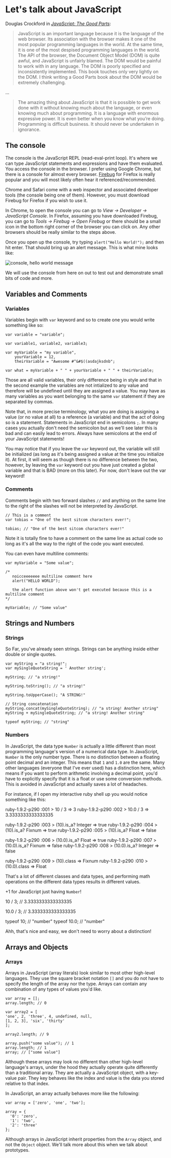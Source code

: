 Let's talk about JavaScript
===========================

Douglas Crockford in [*JavaScript: The Good Parts*](http://shop.oreilly.com/product/9780596517748.do):

> JavaScript is an important language because it is the language of the web browser. Its association with the browser makes it one of the
> most popular programming languages in the world. At the same time, it is one of the most despised programming languages in the world. The API
> of the browser, the Document Object Model (DOM) is quite awful, and JavaScript is unfairly blamed. The DOM would be painful to work with in
> any language. The DOM is poorly specified and inconsistently implemented. This book touches only very lightly on the DOM. I think writing a
> Good Parts book about the DOM would be extremely challenging.

...

> The amazing thing about JavaScript is that it is possible to get work done with it without knowing much about the language, or
> even knowing much about programming. It is a language with enormous expressive power. It is even better when you know what you’re
> doing. Programming is difficult business. It should never be undertaken in ignorance.



The console
-----------

The console is the JavaScript REPL (read-eval-print loop). It's where we can type JavaScript statements and expressions and have them evaluated. You access the console in the browser. I prefer using Google Chrome, but there is a console for almost every browser. [Firebug](http://getfirebug.com/) for Firefox is really popular and you will most likely often hear it referenced/recommended.

Chrome and Safari come with a web inspector and associated developer tools (the console being one of them). However, you must download Firebug for Firefox if you wish to use it.

In Chrome, to open the console you can go to *View -> Developer -> JavaScript Console*. In Firefox, assuming you have downloaded Firebug, you can go to *Tools -> Firebug -> Open Firebug* or there should be a small icon in the bottom right corner of the browser you can click on. Any other browsers should be really similar to the steps above.

Once you open up the console, try typing `alert("Hello World!");` and then hit enter. That should bring up an alert message. This is what mine looks like:

![console, hello world message](https://github.com/benjreinhart/JS-workshop/raw/master/lessons/lesson1/images/console.png)

We will use the console from here on out to test out and demonstrate small bits of code and more.


Variables and Comments
----------------------

### Variables

Variables begin with `var` keyword and so to create one you would write something like so:

    var variable = "variable";

    var variable1, variable2, variable3;

    var myVariable = "my variable",
        yourVariable = 12,
        theirVariable = "Awesome #^&#$((asdajksdnb";

    var what = myVariable + " " + yourVariable + " " + theirVariable;

Those are all valid variables, their only difference being in style and that in the second example the variables are not intialized to
any value and therefore will be undefined until they are assigned a value. You may have as many variables as you want belonging to the same `var` statement if they are separated by commas.

Note that, in more precise terminology, what you are doing is assigning a value (or no value at all) to a reference (a variable) and that the act of doing so is a statement. Statements in JavaScript end in semicolons `;`. In many cases you actually don't need the semicolon but as we'll see later this is bad and can easily lead to errors. Always have semicolons at the end of your JavaScript statements!

You may notice that if you leave the `var` keyword out, the variable will still be initialized (as long as it's being assigned a value at the
time you initialize it). At first, it will seem as though there is no difference between the two, however, by leaving the `var` keyword out you have just created a global variable and that is BAD (more on this later). For now, don't leave out the var keyword!


### Comments

Comments begin with two forward slashes `//` and anything on the same line to the right of the slashes will not be interpreted by JavaScript.

    // This is a comment
    var tobias = "One of the best sitcom characters ever!";

    tobias; // "One of the best sitcom characters ever!"

Note it is totally fine to have a comment on the same line as actual code so long as it's all the way to the right of the code you want executed.

You can even have multiline comments:

    var myVariable = "Some value";

    /*
       noicceeeeeee multiline comment here
       alert("HELLO WORLD");

       the alert function above won't get executed because this is a multiline comment
    */

    myVariable; // "Some value"




Strings and Numbers
-------------------

### Strings

So Far, you've already seen strings. Strings can be anything inside either double or single quotes.

    var myString = "a string!";
    var mySingleQuoteString = ' Another string';

    myString; // "a string!"

    myString.toString(); // "a string!"

    myString.toUpperCase(); "A STRING!"

    // String concatenation
    myString.concat(mySingleQuoteString); // "a string! Another string"
    myString + mySingleQuoteString; // "a string! Another string"

    typeof myString; // "string"


### Numbers

In JavaScript, the data type `Number` is actually a little different than most programming language's version of a numerical data type. In JavaScript, `Number` is the only number type. There is no distinction between a floating point decimal and an integer. This means that `1` and `1.0` are the same. Many other languages (everyone that I've ever used) has a distinction here, which means if you want to perform arithmetic involving a decimal point, you'd have to explicitly specify that it is a float or use some conversion methods. This is avoided in JavaScript and actually saves a lot of headaches.

For instance, if I open my interactive ruby shell up you would notice something like this:

  ruby-1.9.2-p290 :001 > 10 / 3
   => 3
  ruby-1.9.2-p290 :002 > 10.0 / 3
   => 3.3333333333333335

  ruby-1.9.2-p290 :003 > (10).is_a? Integer
  => true 
  ruby-1.9.2-p290 :004 > (10).is_a? Fixnum
  => true
  ruby-1.9.2-p290 :005 > (10).is_a? Float
  => false 

  ruby-1.9.2-p290 :006 > (10.0).is_a? Float
  => true
  ruby-1.9.2-p290 :007 > (10.0).is_a? Fixnum
  => false
  ruby-1.9.2-p290 :008 > (10.0).is_a? Integer
  => false

  ruby-1.9.2-p290 :009 > (10).class
   => Fixnum 
  ruby-1.9.2-p290 :010 > (10.0).class
   => Float 

That's a lot of different classes and data types, and performing math operations on the different data types results in different values. 

+1 for JavaScript just having `Number`!

  10 / 3;
  // 3.3333333333333335

  10.0 / 3;
  // 3.3333333333333335

  typeof 10; // "number"
  typeof 10.0; // "number"

Ahh, that's nice and easy, we don't need to worry about a distinction!



Arrays and Objects
------------------

### Arrays

Arrays in JavaScript (array literals) look similar to most other high-level languages. They use the square bracket notation `[]` and you do not have to specify the length of the array nor the type. Arrays can contain any combination of any types of values you'd like.


    var array = [];
    array.length; // 0

    var array2 = [
    'one', 2, 'three', 4, undefined, null,
    [1, 2, 3], 'six', 'thirty'
    ];

    array2.length; // 9

    array.push("some value"); // 1
    array.length; // 1
    array; // ["some value"]


Although these arrays may look no different than other high-level language's arrays, under the hood they actually operate quite differently than a traditional array. They are actually a JavaScript object, with a key-value pair. They key behaves like the index and value is the data you stored relative to that index.

In JavaScript, an array actually behaves more like the following:

```
var array = ['zero', 'one', 'two'];

array = {
  '0': 'zero',
  '1': 'two',
  '2': 'three'
};
```

Although arrays in JavaScript inherit properties from the `Array` object, and not the `Object` object. We'll talk more about this when we talk about prototypes.











